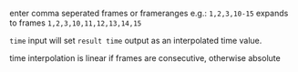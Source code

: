 enter comma seperated frames or frameranges
e.g.:
`1,2,3,10-15` expands to frames `1,2,3,10,11,12,13,14,15`

`time` input will set `result time` output as an interpolated time value.

time interpolation is linear if frames are consecutive, otherwise absolute
